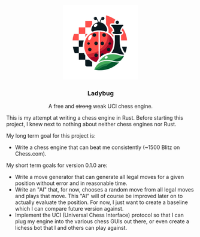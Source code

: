 <div align="center">
<img src="ladybug.png" width="200" alt="ladybug.pn">
<h3>Ladybug</h3>

A free and <s>strong</s> weak UCI chess engine.
</div>


This is my attempt at writing a chess engine in Rust. 
Before starting this project, I knew next to nothing about neither chess engines nor Rust.

My long term goal for this project is:

- Write a chess engine that can beat me consistently (~1500 Blitz on Chess.com).

My short term goals for version 0.1.0 are:

- Write a move generator that can generate all legal moves for a given position without error and  in reasonable time.
- Write an "AI" that, for now, chooses a random move from all legal moves and plays that move.
This "AI" will of course be improved later on to actually evaluate the position. 
For now, I just want to create a baseline which I can compare future version against.
- Implement the UCI (Universal Chess Interface) protocol so that I can plug my engine into the various chess GUIs out there,
or even create a lichess bot that I and others can play against.